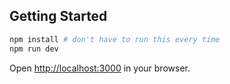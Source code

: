 ## Getting Started

```bash
npm install # don't have to run this every time
npm run dev
```
Open [http://localhost:3000](http://localhost:3000) in your browser.
